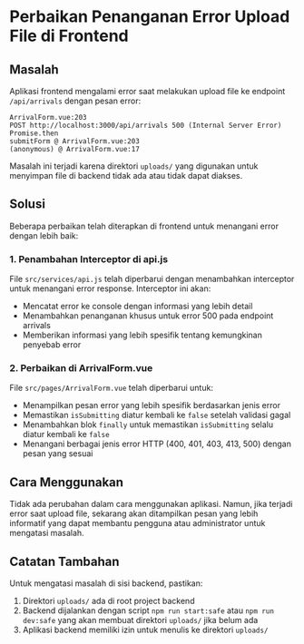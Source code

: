# Perbaikan Penanganan Error Upload File di Frontend

## Masalah

Aplikasi frontend mengalami error saat melakukan upload file ke endpoint `/api/arrivals` dengan pesan error:

```
ArrivalForm.vue:203 
POST http://localhost:3000/api/arrivals 500 (Internal Server Error)
Promise.then
submitForm @ ArrivalForm.vue:203
(anonymous) @ ArrivalForm.vue:17
```

Masalah ini terjadi karena direktori `uploads/` yang digunakan untuk menyimpan file di backend tidak ada atau tidak dapat diakses.

## Solusi

Beberapa perbaikan telah diterapkan di frontend untuk menangani error dengan lebih baik:

### 1. Penambahan Interceptor di api.js

File `src/services/api.js` telah diperbarui dengan menambahkan interceptor untuk menangani error response. Interceptor ini akan:

- Mencatat error ke console dengan informasi yang lebih detail
- Menambahkan penanganan khusus untuk error 500 pada endpoint arrivals
- Memberikan informasi yang lebih spesifik tentang kemungkinan penyebab error

### 2. Perbaikan di ArrivalForm.vue

File `src/pages/ArrivalForm.vue` telah diperbarui untuk:

- Menampilkan pesan error yang lebih spesifik berdasarkan jenis error
- Memastikan `isSubmitting` diatur kembali ke `false` setelah validasi gagal
- Menambahkan blok `finally` untuk memastikan `isSubmitting` selalu diatur kembali ke `false`
- Menangani berbagai jenis error HTTP (400, 401, 403, 413, 500) dengan pesan yang sesuai

## Cara Menggunakan

Tidak ada perubahan dalam cara menggunakan aplikasi. Namun, jika terjadi error saat upload file, sekarang akan ditampilkan pesan yang lebih informatif yang dapat membantu pengguna atau administrator untuk mengatasi masalah.

## Catatan Tambahan

Untuk mengatasi masalah di sisi backend, pastikan:

1. Direktori `uploads/` ada di root project backend
2. Backend dijalankan dengan script `npm run start:safe` atau `npm run dev:safe` yang akan membuat direktori `uploads/` jika belum ada
3. Aplikasi backend memiliki izin untuk menulis ke direktori `uploads/`